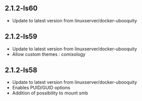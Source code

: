
## 2.1.2-ls60
- Update to latest version from linuxserver/docker-ubooquity

## 2.1.2-ls59
- Update to latest version from linuxserver/docker-ubooquity
- Allow custom themes : comixology 

## 2.1.2-ls58
- Update to latest version from linuxserver/docker-ubooquity
- Enables PUID/GUID options
- Addition of possibility to mount smb
